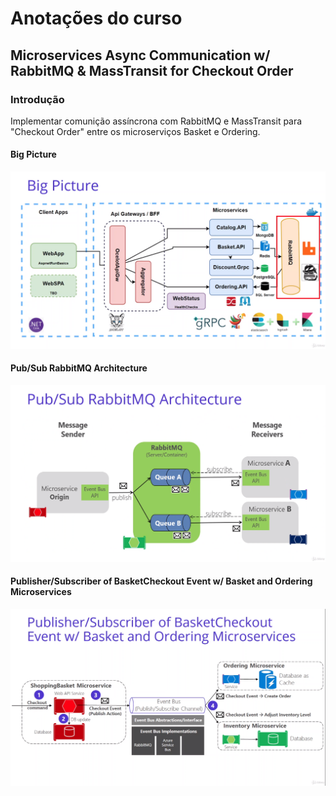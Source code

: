 # Anotações do curso

## Microservices Async Communication w/ RabbitMQ & MassTransit for Checkout Order

### Introdução

Implementar comunição assíncrona com RabbitMQ e MassTransit para "Checkout Order" entre os microserviços Basket e Ordering.

#### Big Picture

![Big Picture](images/big-picture.png)

#### Pub/Sub RabbitMQ Architecture

![Pub/Sub RabbitMQ Architecture](images/pub-sub-rabbitmq-architecture.png)

#### Publisher/Subscriber of BasketCheckout Event w/ Basket and Ordering Microservices

![Publisher/Subscriber of BasketCheckout Event w/ Basket and Ordering Microservices](images/publisher-subscriber-of-basketcheckout-event-w-basket-and-ordering-microservices.png)
